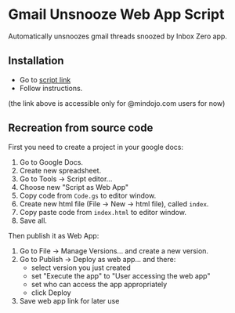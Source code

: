 # Gmail Unsnooze Web App Script

Automatically unsnoozes gmail threads snoozed by Inbox Zero app.


## Installation

- Go to [script link][script]
- Follow instructions.

(the link above is accessible only for @mindojo.com users for now)

[script]: https://script.google.com/a/macros/mindojo.com/s/AKfycbzSRaTA1xA5TlxbHgbrdt8aGLNxvUGON9Uwz-0UjlIquuA77m3o/exec


## Recreation from source code

First you need to create a project in your google docs:

1. Go to Google Docs.
2. Create new spreadsheet.
3. Go to Tools -> Script editor...
4. Choose new "Script as Web App"
5. Copy code from `Code.gs` to editor window.
6. Create new html file (File -> New -> html file), called `index`.
7. Copy paste code from `index.html` to editor window.
8. Save all.

Then publish it as Web App:

1. Go to File -> Manage Versions... and create a new version.
2. Go to Publish -> Deploy as web app... and there:
    - select version you just created
    - set "Execute the app" to "User accessing the web app"
    - set who can access the app appropriately
    - click Deploy
3. Save web app link for later use
